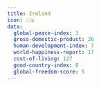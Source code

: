 ```yaml
---
title: Ireland
icon: 🇮🇪
data:
  global-peace-index: 3
  gross-domestic-product: 26
  human-development-index: 7
  world-happiness-report: 17
  cost-of-living: 127
  good-country-index: 8
  global-freedom-score: 5
---
```

